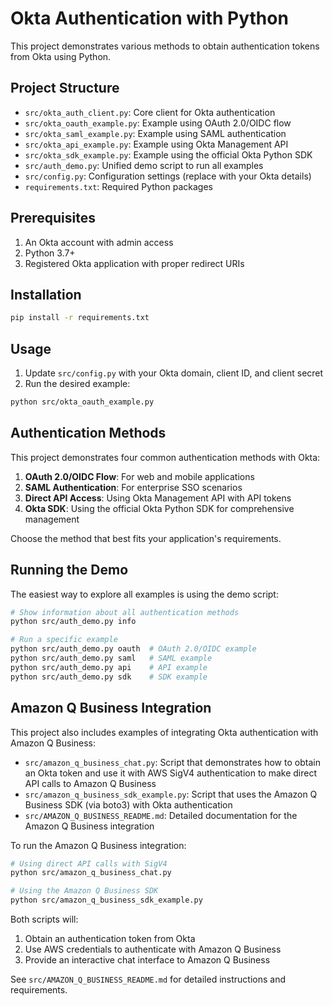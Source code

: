 # Okta Authentication with Python

This project demonstrates various methods to obtain authentication tokens from Okta using Python.

## Project Structure

- `src/okta_auth_client.py`: Core client for Okta authentication
- `src/okta_oauth_example.py`: Example using OAuth 2.0/OIDC flow
- `src/okta_saml_example.py`: Example using SAML authentication
- `src/okta_api_example.py`: Example using Okta Management API
- `src/okta_sdk_example.py`: Example using the official Okta Python SDK
- `src/auth_demo.py`: Unified demo script to run all examples
- `src/config.py`: Configuration settings (replace with your Okta details)
- `requirements.txt`: Required Python packages

## Prerequisites

1. An Okta account with admin access
2. Python 3.7+
3. Registered Okta application with proper redirect URIs

## Installation

```bash
pip install -r requirements.txt
```

## Usage

1. Update `src/config.py` with your Okta domain, client ID, and client secret
2. Run the desired example:

```bash
python src/okta_oauth_example.py
```

## Authentication Methods

This project demonstrates four common authentication methods with Okta:

1. **OAuth 2.0/OIDC Flow**: For web and mobile applications
2. **SAML Authentication**: For enterprise SSO scenarios
3. **Direct API Access**: Using Okta Management API with API tokens
4. **Okta SDK**: Using the official Okta Python SDK for comprehensive management

Choose the method that best fits your application's requirements.

## Running the Demo

The easiest way to explore all examples is using the demo script:

```bash
# Show information about all authentication methods
python src/auth_demo.py info

# Run a specific example
python src/auth_demo.py oauth  # OAuth 2.0/OIDC example
python src/auth_demo.py saml   # SAML example
python src/auth_demo.py api    # API example
python src/auth_demo.py sdk    # SDK example
```

## Amazon Q Business Integration

This project also includes examples of integrating Okta authentication with Amazon Q Business:

- `src/amazon_q_business_chat.py`: Script that demonstrates how to obtain an Okta token and use it with AWS SigV4 authentication to make direct API calls to Amazon Q Business
- `src/amazon_q_business_sdk_example.py`: Script that uses the Amazon Q Business SDK (via boto3) with Okta authentication
- `src/AMAZON_Q_BUSINESS_README.md`: Detailed documentation for the Amazon Q Business integration

To run the Amazon Q Business integration:

```bash
# Using direct API calls with SigV4
python src/amazon_q_business_chat.py

# Using the Amazon Q Business SDK
python src/amazon_q_business_sdk_example.py
```

Both scripts will:
1. Obtain an authentication token from Okta
2. Use AWS credentials to authenticate with Amazon Q Business
3. Provide an interactive chat interface to Amazon Q Business

See `src/AMAZON_Q_BUSINESS_README.md` for detailed instructions and requirements.
